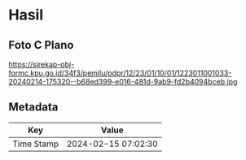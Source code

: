 # Hasil

## Foto C Plano

https://sirekap-obj-formc.kpu.go.id/34f3/pemilu/pdpr/12/23/01/10/01/1223011001033-20240214-175320--b68ed399-e016-481d-9ab9-fd2b4094bceb.jpg


## Metadata

| Key        | Value               |
| ---------- | ------------------- |
| Time Stamp | 2024-02-15 07:02:30 |



